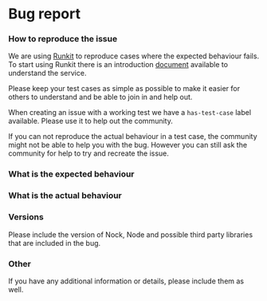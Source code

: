 # Bug report

### How to reproduce the issue

We are using [Runkit](https://runkit.com) to reproduce cases where the expected behaviour fails. To start using Runkit there is an introduction [document](https://runkit.com/docs) available to understand the service.

Please keep your test cases as simple as possible to make it easier for others to understand and be able to join in and help out.

When creating an issue with a working test we have a `has-test-case` label available. Please use it to help out the community.

If you can not reproduce the actual behaviour in a test case, the community might not be able to help you with the bug. However you can still ask the community for help to try and recreate the issue.

### What is the expected behaviour

### What is the actual behaviour

### Versions

Please include the version of Nock, Node and possible third party libraries that are included in the bug.

### Other

If you have any additional information or details, please include them as well. 